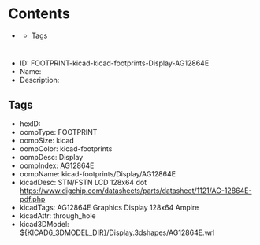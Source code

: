 



Contents
========

* [](#)
	* [Tags](#tags)

# 

- ID: FOOTPRINT-kicad-kicad-footprints-Display-AG12864E
- Name: 
- Description: 

## Tags

- hexID: 
- oompType: FOOTPRINT
- oompSize: kicad
- oompColor: kicad-footprints
- oompDesc: Display
- oompIndex: AG12864E
- oompName: kicad-footprints/Display/AG12864E
- kicadDesc: STN/FSTN LCD 128x64 dot https://www.digchip.com/datasheets/parts/datasheet/1121/AG-12864E-pdf.php
- kicadTags: AG12864E Graphics Display 128x64 Ampire
- kicadAttr: through_hole
- kicad3DModel: ${KICAD6_3DMODEL_DIR}/Display.3dshapes/AG12864E.wrl
